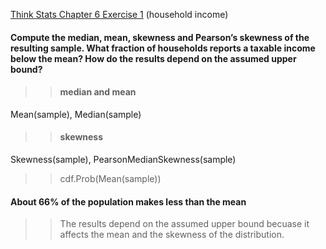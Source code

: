 [Think Stats Chapter 6 Exercise 1](http://greenteapress.com/thinkstats2/html/thinkstats2007.html#toc60) (household income)

#### Compute the median, mean, skewness and Pearson’s skewness of the resulting sample. What fraction of households reports a taxable income below the mean? How do the results depend on the assumed upper bound?

>> #### median and mean
Mean(sample), Median(sample)
>> #### skewness
Skewness(sample), PearsonMedianSkewness(sample)

>> cdf.Prob(Mean(sample))
#### About 66% of the population makes less than the mean

>> The results depend on the assumed upper bound becuase it affects the mean and the skewness of the distribution.


